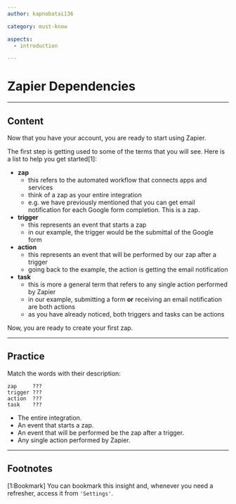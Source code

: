 ```yaml
---
author: kapnobatai136

category: must-know

aspects:
  - introduction

---
```


# Zapier Dependencies

---
## Content

Now that you have your account, you are ready to start using Zapier.

The first step is getting used to some of the terms that you will see. Here is a list to help you get started[1]:
- **zap**
  - this refers to the automated workflow that connects apps and services
  - think of a zap as your entire integration
  - e.g. we have previously mentioned that you can get email notification for each Google form completion. This is a zap.
- **trigger**
  - this represents an event that starts a zap
  - in our example, the trigger would be the submittal of the Google form
- **action**
  - this represents an event that will be performed by our zap after a trigger
  - going back to the example, the action is getting the email notification
- **task**
  - this is more a general term that refers to any single action performed by Zapier
  - in our example, submitting a form **or** receiving an email notification are both actions
  - as you have already noticed, both triggers and tasks can be actions

Now, you are ready to create your first zap.

---
## Practice

Match the words with their description:

```text
zap     ???
trigger ???
action  ???
task    ???
```

* The entire integration.
* An event that starts a zap.
* An event that will be performed be the zap after a trigger.
* Any single action performed by Zapier.

---
## Footnotes

[1:Bookmark]
You can bookmark this insight and, whenever you need a refresher, access it from `'Settings'`.